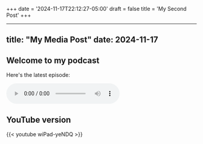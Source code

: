 +++
date = '2024-11-17T22:12:27-05:00'
draft = false
title = 'My Second Post'
+++

---
title: "My Media Post"
date: 2024-11-17
---

## Welcome to my podcast

Here's the latest episode:

<audio controls>
  <source src="/audio/blog-post-1.m4a" type="audio/mp4">
  Your browser does not support the audio element.
</audio>

## YouTube version

{{< youtube wiPad-yeNDQ >}}

